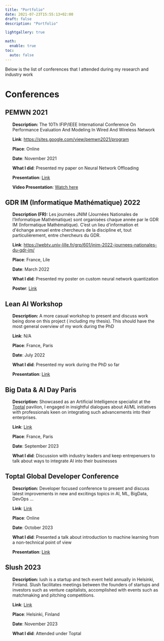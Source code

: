 ```yaml
---
title: "Portfolio"
date: 2021-07-23T15:55:13+02:00
draft: false
description: "Portfolio"

lightgallery: true

math:
  enable: true
toc:
  auto: false
---
```


Below is the list of conferences that I attended during my research and industry work



# Conferences

## PEMWN 2021
<ul>

<i class="fa-regular fa-file-lines"></i> **Description:** The 10Th IFIP/IEEE International Conference On Performance Evaluation And Modeling In Wired And Wireless Network

<i class="fa-solid fa-link"></i> **Link**: https://sites.google.com/view/pemwn2021/program

<i class="fa-solid fa-location-crosshairs"></i> **Place**: Online

<i class="fa-regular fa-calendar-days"></i> **Date**: November 2021

<i class="fa-solid fa-person"></i> **What I did**: Presented my paper on Neural Network Offloading

<i class="fa-solid fa-file-powerpoint"></i> **Presentation**: [Link](https://docs.google.com/presentation/d/1NG8DKcrfV31iwBSddKE2Hb7HZC_MbvdVoUmUhbOV8-0/edit?usp=drive_link)

<i class="fa-solid fa-video"></i> **Video Presentation**: [Watch here](https://drive.google.com/file/d/1qtmz1EmjLBOJsdPG7PnOyXQXkIdXdu2N/view?usp=drive_link)

</ul>

## GDR IM (Informatique Mathématique) 2022
<ul>

<i class="fa-regular fa-file-lines"></i> **Description (FR):** Les journées JNIM (Journées Nationales de l’Informatique Mathématique) sont organisées chaque année par le GDR IM (Informatique Mathématique). C’est un lieu d'information et d'échange annuel entre chercheurs de la discipline et, tout particulièrement, entre chercheurs du GDR.


<i class="fa-solid fa-link"></i>  **Link**: https://webtv.univ-lille.fr/grp/601/jnim-2022-journees-nationales-du-gdr-im/

<i class="fa-solid fa-location-crosshairs"></i> **Place**: France, Lile

<i class="fa-regular fa-calendar-days"></i> **Date**: March 2022

<i class="fa-solid fa-person"></i> **What I did**: Presented my poster on custom neural network quantization

<i class="fa-solid fa-file-powerpoint"></i> **Poster**: [Link](https://drive.google.com/file/d/16hfw1jTUn3TEtkZcytwhCInpRn8y8hNK/view?usp=sharing)


</ul>


## Lean AI Workshop

<ul>

<i class="fa-regular fa-file-lines"></i>  **Description:** A more casual workshop to present and discuss work being done on this project ( including my thesis). This should have the most general overview of my work during the PhD

<i class="fa-solid fa-link"></i>  **Link**: N/A

<i class="fa-solid fa-location-crosshairs"></i>  **Place**: France, Paris

<i class="fa-regular fa-calendar-days"></i> **Date**: July 2022

<i class="fa-solid fa-person"></i> **What I did**: Presented my work during the PhD so far

<i class="fa-solid fa-file-powerpoint"></i> **Presentation**: [Link](https://drive.google.com/file/d/1YoEe1xt6LQfDTyook3TTQjlw8sCAGmeN/view?usp=sharing)

</ul>

## Big Data &  AI Day Paris

<ul>

<i class="fa-regular fa-file-lines"></i>  **Description:** Showcased as an Artificial Intelligence specialist at the [Toptal](https://toptal.com) pavilion, I engaged in insightful dialogues about AI/ML initiatives with professionals keen on integrating such advancements into their enterprises.

<i class="fa-solid fa-link"></i>  **Link**: [Link](https://www.bigdataparis.com/fr)

<i class="fa-solid fa-location-crosshairs"></i>  **Place**:   France, Paris

<i class="fa-regular fa-calendar-days"></i> **Date**: September 2023

<i class="fa-solid fa-person"></i>  **What I did**: Discussion with industry leaders and keep entrepenuers to talk about ways to integrate AI into their businesses 


</ul>


## Toptal Global Developer Conference

<ul>

<i class="fa-regular fa-file-lines"></i>  **Description:** Developer focused conference to present and discuss latest improvements in new and excitings topics in AI, ML, BigData, DevOps ...

<i class="fa-solid fa-link"></i>  **Link**: [Link](https://hopin.com/events/toptal-global-talent-conferece/registration)

<i class="fa-solid fa-location-crosshairs"></i>  **Place**:  Online

<i class="fa-regular fa-calendar-days"></i> **Date**: October 2023

<i class="fa-solid fa-person"></i>  **What I did**: Presented a talk about introduction to machine learning from a non-technical point of view

<i class="fa-solid fa-file-powerpoint"></i> **Presentation**: [Link](https://drive.google.com/file/d/1nw9qf4wBYQCJMmoIHLz1YnbaVBHHRn26/view?usp=sharing)
</ul>

## Slush 2023

<ul>

<i class="fa-regular fa-file-lines"></i>  **Description:** lush is a startup and tech event held annually in Helsinki, Finland. Slush facilitates meetings between the founders of startups and investors such as venture capitalists, accomplished with events such as matchmaking and pitching competitions. 

<i class="fa-solid fa-link"></i>  **Link**: [Link](https://slush.org/)

<i class="fa-solid fa-location-crosshairs"></i>  **Place**:  Helsinki, Finland

<i class="fa-regular fa-calendar-days"></i> **Date**: November 2023

<i class="fa-solid fa-person"></i>  **What I did**: Attended under Toptal


</ul>